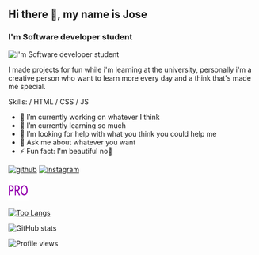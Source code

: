 
## Hi there 👋, my name is Jose
### I'm Software developer student
![I'm Software developer student](https://firebasestorage.googleapis.com/v0/b/githubprofile-26563.appspot.com/o/Brown%20Minimalist%20Coffee%20Shop%20Banner.png?alt=media&token=d21720e4-d4e8-4d23-9cc8-4e99c97802a7)

I made projects for fun while i'm learning at the university, personally i'm a creative person who want to learn more every day and a think that's made me special.

Skills:  / HTML / CSS / JS

- 🔭 I’m currently working on whatever I think 
- 🌱 I’m currently learning so much 
- 🤔 I’m looking for help with what you think you could help me 
- 💬 Ask me about whatever you want 
- ⚡ Fun fact: I'm beautiful no🧢 


[<img src='https://cdn.jsdelivr.net/npm/simple-icons@3.0.1/icons/github.svg' alt='github' height='40'>](https://github.com/Eljosecito)  [<img src='https://cdn.jsdelivr.net/npm/simple-icons@3.0.1/icons/instagram.svg' alt='instagram' height='40'>](https://www.instagram.com/josecito_ucny/)  

<a href='https://github.com/pricing'><img src='https://raw.githubusercontent.com/acervenky/animated-github-badges/master/assets/pro.gif' width='40' height='40'></a> 

[![Top Langs](https://github-readme-stats.vercel.app/api/top-langs/?username=Eljosecito)](https://github.com/anuraghazra/github-readme-stats)

![GitHub stats](https://github-readme-stats.vercel.app/api?username=Eljosecito&show_icons=true)  

![Profile views](https://gpvc.arturio.dev/Eljosecito)  
